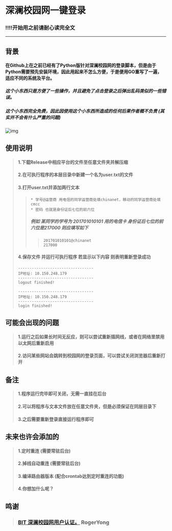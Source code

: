 深澜校园网一键登录
====
### !!!!开始用之前请耐心读完全文

---
## 背景
#### 在Github上在之前已经有了Python版针对深澜校园网的登录脚本，但是由于Python需要预先安装环境，因此用起来不怎么方便，于是便用GO重写了一遍，适应不同的系统及平台。
##### 这个小东西只是方便了一些操作，并且避免了点击登录之后弹出乱码类似的一些错误。
##### 这个小东西完全免费，因此因使用这个小东西所造成的任何后果作者概不负责 (其实并不会有什么严重的问题)
![img](http://file.womoe.top/fls/qie.gif)

## 使用说明
> #### 1.下载Release中相应平台的文件至任意文件夹并解压缩
> #### 2.在可执行程序的本层目录中新建一个名为user.txt的文件
> #### 3.打开user.txt并添加两行文本
>>     * 学号@运营商 用电信的同学运营商处填chinanet，移动的同学运营商处填cmcc
>>     * 密码 也就是身份证后七位的前六位
>> ##### 例如 某同学的学号为 201701010101 用的电信卡 身份证后七位的前六位是217000 则应填写如下
>>>     201701010101@chinanet
>>>     217000
> #### 4.保存文件 并运行可执行程序 若显示以下内容 则表明重新登录成功
> 
>     ---------------------------------
>     IP地址: 10.150.248.179
>     ---------------------------------
>     logout finished!
>     
>     ---------------------------------
>     IP地址: 10.150.248.179
>     ---------------------------------
>     login finished!


## 可能会出现的问题
> #### 1.运行之后如果长时间无反应，则可以尝试重新插网线，或者在网络里禁用以太网后重新启用
> #### 2.访问某些网站会跳转到校园网的登录页面，可以尝试关闭浏览器后重新打开


## 备注
> #### 1.程序运行完毕即可关闭，无需一直挂在后台
> #### 2.可以将程序与文本文件放在任意文件夹，但是必须保证在同层目录下
> #### 3.之后需要重新登录直接运行程序即可


## 未来也许会添加的
> #### 1.定时重连 (需要常驻后台)
> #### 2.掉线自动重连 (需要常驻后台)
> #### 3.编译路由器版本 (配合crontab达到定时重连的功能)
> #### 4.你想加什么呢？


## 鸣谢
> ### [BIT 深澜校园网用户认证。](https://github.com/RogerYong/bit_srun) RogerYong
